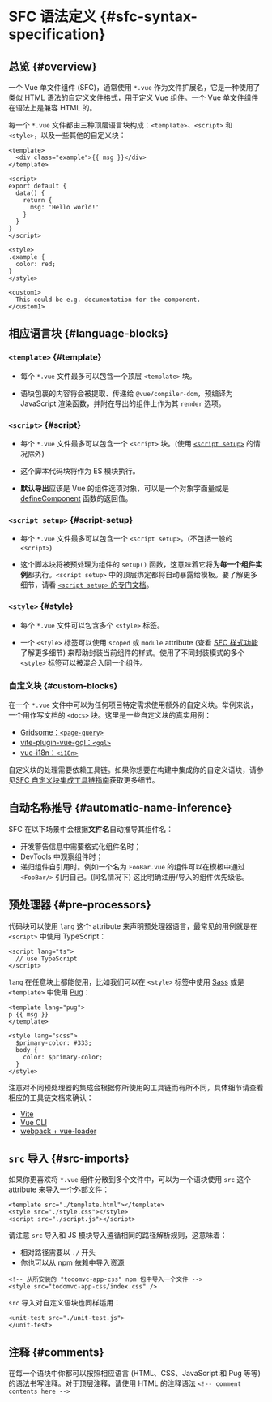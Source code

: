 # SFC 语法定义 {#sfc-syntax-specification}

## 总览 {#overview}

一个 Vue 单文件组件 (SFC)，通常使用 `*.vue` 作为文件扩展名，它是一种使用了类似 HTML 语法的自定义文件格式，用于定义 Vue 组件。一个 Vue 单文件组件在语法上是兼容 HTML 的。

每一个 `*.vue` 文件都由三种顶层语言块构成：`<template>`、`<script>` 和 `<style>`，以及一些其他的自定义块：

```vue
<template>
  <div class="example">{{ msg }}</div>
</template>

<script>
export default {
  data() {
    return {
      msg: 'Hello world!'
    }
  }
}
</script>

<style>
.example {
  color: red;
}
</style>

<custom1>
  This could be e.g. documentation for the component.
</custom1>
```

## 相应语言块 {#language-blocks}

### `<template>` {#template}

- 每个 `*.vue` 文件最多可以包含一个顶层 `<template>` 块。

- 语块包裹的内容将会被提取、传递给 `@vue/compiler-dom`，预编译为 JavaScript 渲染函数，并附在导出的组件上作为其 `render` 选项。

### `<script>` {#script}

- 每个 `*.vue` 文件最多可以包含一个 `<script>` 块。(使用 [`<script setup>`](/api/sfc-script-setup) 的情况除外)

- 这个脚本代码块将作为 ES 模块执行。

- **默认导出**应该是 Vue 的组件选项对象，可以是一个对象字面量或是 [defineComponent](/api/general#definecomponent) 函数的返回值。

### `<script setup>` {#script-setup}

- 每个 `*.vue` 文件最多可以包含一个 `<script setup>`。(不包括一般的 `<script>`)

- 这个脚本块将被预处理为组件的 `setup()` 函数，这意味着它将**为每一个组件实例**都执行。`<script setup>` 中的顶层绑定都将自动暴露给模板。要了解更多细节，请看 [`<script setup>` 的专门文档](/api/sfc-script-setup)。

### `<style>` {#style}

- 每个 `*.vue` 文件可以包含多个 `<style>` 标签。

- 一个 `<style>` 标签可以使用 `scoped` 或 `module` attribute (查看 [SFC 样式功能](/api/sfc-css-features)了解更多细节) 来帮助封装当前组件的样式。使用了不同封装模式的多个 `<style>` 标签可以被混合入同一个组件。

### 自定义块 {#custom-blocks}

在一个 `*.vue` 文件中可以为任何项目特定需求使用额外的自定义块。举例来说，一个用作写文档的 `<docs>` 块。这里是一些自定义块的真实用例：

- [Gridsome：`<page-query>`](https://gridsome.org/docs/querying-data/)
- [vite-plugin-vue-gql：`<gql>`](https://github.com/wheatjs/vite-plugin-vue-gql)
- [vue-i18n：`<i18n>`](https://github.com/intlify/bundle-tools/tree/main/packages/vite-plugin-vue-i18n#i18n-custom-block)

自定义块的处理需要依赖工具链。如果你想要在构建中集成你的自定义语块，请参见[SFC 自定义块集成工具链指南](/guide/scaling-up/tooling#sfc-custom-block-integrations)获取更多细节。

## 自动名称推导 {#automatic-name-inference}

SFC 在以下场景中会根据**文件名**自动推导其组件名：

- 开发警告信息中需要格式化组件名时；
- DevTools 中观察组件时；
- 递归组件自引用时。例如一个名为 `FooBar.vue` 的组件可以在模板中通过 `<FooBar/>` 引用自己。(同名情况下) 这比明确注册/导入的组件优先级低。

## 预处理器 {#pre-processors}

代码块可以使用 `lang` 这个 attribute 来声明预处理器语言，最常见的用例就是在 `<script>` 中使用 TypeScript：

```vue-html
<script lang="ts">
  // use TypeScript
</script>
```

`lang` 在任意块上都能使用，比如我们可以在 `<style>` 标签中使用 [Sass](https://sass-lang.com/) 或是 `<template>` 中使用 [Pug](https://pugjs.org/api/getting-started.html)：

```vue-html
<template lang="pug">
p {{ msg }}
</template>

<style lang="scss">
  $primary-color: #333;
  body {
    color: $primary-color;
  }
</style>
```

注意对不同预处理器的集成会根据你所使用的工具链而有所不同，具体细节请查看相应的工具链文档来确认：

- [Vite](https://cn.vitejs.dev/guide/features.html#css-pre-processors)
- [Vue CLI](https://cli.vuejs.org/zh/guide/css.html#%E9%A2%84%E5%A4%84%E7%90%86%E5%99%A8)
- [webpack + vue-loader](https://vue-loader.vuejs.org/zh/guide/pre-processors.html#%E4%BD%BF%E7%94%A8%E9%A2%84%E5%A4%84%E7%90%86%E5%99%A8)

## `src` 导入 {#src-imports}

如果你更喜欢将 `*.vue` 组件分散到多个文件中，可以为一个语块使用 `src` 这个 attribute 来导入一个外部文件：

```vue
<template src="./template.html"></template>
<style src="./style.css"></style>
<script src="./script.js"></script>
```

请注意 `src` 导入和 JS 模块导入遵循相同的路径解析规则，这意味着：

- 相对路径需要以 `./` 开头
- 你也可以从 npm 依赖中导入资源

```vue
<!-- 从所安装的 "todomvc-app-css" npm 包中导入一个文件 -->
<style src="todomvc-app-css/index.css" />
```

`src` 导入对自定义语块也同样适用：

```vue
<unit-test src="./unit-test.js">
</unit-test>
```

## 注释 {#comments}

在每一个语块中你都可以按照相应语言 (HTML、CSS、JavaScript 和 Pug 等等) 的语法书写注释。对于顶层注释，请使用 HTML 的注释语法 `<!-- comment contents here -->`
